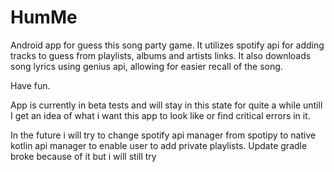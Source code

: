 # HumMe
Android app for guess this song party game. It utilizes spotify api for adding tracks to guess from playlists, albums and artists links. It also downloads song lyrics using genius api, allowing for easier recall of the song.

Have fun.

App is currently in beta tests and will stay in this state for quite a while untill I get an idea of what i want this app to look like or find critical errors in it.

In the future i will try to change spotify api manager from spotipy to native kotlin api manager to enable user to add private playlists. Update gradle broke because of it but i will still try